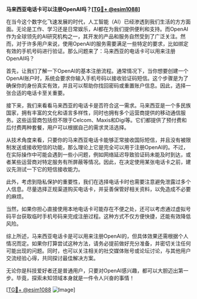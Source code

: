 **马来西亚电话卡可以注册OpenAI吗？[[TG💪+ @esim1088](https://t.me/s/esim1088)]**

在当今这个数字化飞速发展的时代，人工智能（AI）已经渗透到我们生活的方方面面。无论是工作、学习还是日常娱乐，AI都在为我们提供便利和支持。而OpenAI作为全球领先的AI研究机构之一，其开发的产品和服务自然受到了广泛关注。然而，对于许多用户来说，使用OpenAI的服务需要满足一些特定的要求，比如绑定有效的手机号码进行验证。那么问题来了：马来西亚的电话卡可以用来注册OpenAI吗？

首先，让我们了解一下OpenAI的基本注册流程。通常情况下，当你想要创建一个OpenAI账户时，系统会要求你输入手机号码以接收验证码短信。这个步骤是为了确保你的身份真实有效，并且可以帮助你找回密码或重置账户信息。因此，选择一张合适的电话卡至关重要。

接下来，我们来看看马来西亚的电话卡是否符合这一需求。马来西亚是一个多民族国家，拥有丰富的文化和语言多样性，同时也拥有多个运营商提供的移动通信服务。这些运营商包括但不限于Celcom、Maxis和Digi等。它们都提供了预付费和后付费两种套餐，用户可以根据自己的需求灵活选择。

从技术角度来看，只要你的马来西亚电话卡能够正常接收国际短信，并且没有被限制发送或接收短信的功能，那么理论上它是完全可以用于注册OpenAI的。不过，在实际操作中可能会遇到一些小问题，例如网络延迟导致验证码未能及时到达，或者某些运营商对特定服务有所屏蔽等情况。因此，在决定使用某张电话卡之前，建议先测试一下它的短信接收能力。

此外，考虑到隐私保护的重要性，我们在选择电话卡时也需要注意避免泄露过多个人信息。尽量选择正规渠道购买电话卡，并妥善保管好相关资料，以免造成不必要的麻烦。

当然，如果你担心直接使用本地电话卡可能存在不便之处，还可以考虑通过虚拟号码平台获取临时手机号码来完成注册过程。这种方式不仅方便快捷，还能有效降低风险。

综上所述，马来西亚电话卡是可以用来注册OpenAI的，但具体效果还需根据个人情况而定。如果你打算尝试这种方法，请务必提前做好充分准备，并密切关注任何可能出现的问题。同时，也可以关注相关的社交媒体账号或论坛讨论，与其他用户交流经验心得，共同探讨最佳解决方案。

无论你是科技爱好者还是普通用户，只要对OpenAI感兴趣，都可以大胆迈出第一步。毕竟，探索未知领域本身就是一件令人兴奋的事情！

[[TG💪+ @esim1088](https://t.me/s/esim1088) ![Image](https://i.postimg.cc/4NQfJmqS/Snipaste-2025-05-13-00-14-12.png)]